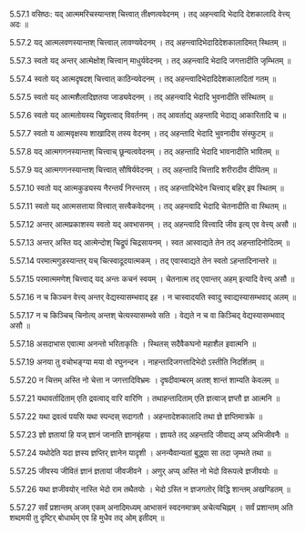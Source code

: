 5.57.1
वसिष्ठः:
यद् आत्ममरिचस्यान्तश् चित्त्वात् तीक्ष्णत्ववेदनम् ।
तद् अहन्त्वादि भेदादि देशकालादि वेत्त्य् अदः ॥


5.57.2
यद् आत्मलवणस्यान्तश् चित्त्वाल् लावण्यवेदनम् ।
तद् अहन्त्वादिभेदादिदेशकालादिमत् स्थितम् ॥


5.57.3
स्वतो यद् अन्तर् आत्मेक्षोश् चित्त्वान् माधुर्यवेदनम् ।
तद् अहन्त्वादि भेदादि जगत्तादीति जृम्भितम् ॥


5.57.4
स्वतो यद् आत्मदृषदश् चित्त्वात् काठिन्यवेदनम् ।
तद् अहन्त्वादिभेदादिदेशकालादितां गतम् ॥


5.57.5
स्वतो यद् आत्मशैलादिज्ञतया जाड्यवेदनम् ।
तद् अहन्त्वादि भेदादि भुवनादीति संस्थितम् ॥


5.57.6
स्वतो यद् आत्मतोयस्य चिद्द्रवत्वाद् विवर्तनम् ।
तद् आवर्ताद्य् अहन्तादि भेदाद्य् आकारितादि च ॥


5.57.7
स्वतो य आत्मवृक्षस्य शाखादिस् तस्य वेदनम् ।
तद् अहन्तादि भेदादि भुवनादीव संस्फुटम् ॥


5.57.8
यद् आत्मगगनस्यान्तश् चित्त्वाच् छून्यत्ववेदनम् ।
तद् अहन्तादि भेदादि भावनादीति भावितम् ॥


5.57.9
यद् आत्मगगनस्यान्तश् चित्त्वात् सौषिर्यवेदनम् ।
तद् अहन्तादि चित्तादि शरीरादीव दीपितम् ॥


5.57.10
स्वतो यद् आत्मकुड्यस्य नैरन्तर्यं निरन्तरम् ।
तद् अहन्तादिभेदेन चित्त्वाद् बहिर् इव स्थितम् ॥


5.57.11
स्वतो यद् आत्मसत्ताया वित्त्वात् सत्त्वैकवेदनम् ।
तद् अहन्त्वादि भेदादि चेतनादीति वा स्थितम् ॥


5.57.12
अन्तर् आत्मप्रकाशस्य स्वतो यद् अवभासनम् ।
तद् अहन्त्वादि वित्त्वादि जीव इत्य् एव वेत्त्य् असौ ॥


5.57.13
अन्तर् अस्ति यद् आत्मेन्दोश् चिद्रूपं चिद्रसायनम् ।
स्वत आस्वाद्यते तेन तद् अहन्तादिनोदितम् ॥


5.57.14
परमात्मगुडस्यान्तर् यच् चित्स्वादूदयात्मकम् ।
तद् एवास्वाद्यते तेन स्वतो ऽहन्तादिनान्तरे ॥


5.57.15
परमात्ममणेश् चित्त्वाद् यद् अन्तः कचनं स्वयम् ।
चेतनात्म तद् एवान्तर् अहम् इत्यादि वेत्त्य् असौ ॥


5.57.16
न च किञ्चन वेत्त्य् अन्तर् वेद्यस्यासम्भवाद् इह ।
न चास्वादयति स्वादु स्वाद्यस्यासम्भवाद् अलम् ॥


5.57.17
न च किञ्चिच् चिनोत्य् अन्तश् चेत्यस्यासम्भवे सति ।
वेद्यते न च वा किञ्चिद् वेद्यस्यासम्भवाद् असौ ॥


5.57.18
असदाभास एवात्मा अनन्तो भरिताकृतिः ।
स्थितस् सदैवैकघनो महाशैल इवात्मनि ॥


5.57.19
अनया तु वचोभङ्ग्या मया वो रघुनन्दन ।
नाहन्तादिजगत्तादिभेदो ऽस्तीति निदर्शितम् ॥


5.57.20
न चित्तम् अस्ति नो चेत्ता न जगत्तादिविभ्रमः ।
दृषदीवाम्बरम् अतश् शान्तं शाम्यति केवलम् ॥


5.57.21
यथावर्तादिताम् एति द्रवत्वाद् वारि वारिणि ।
तथाहन्तादिताम् एति ज्ञत्वाज् ज्ञप्तौ ज्ञ आत्मनि ॥


5.57.22
यथा द्रवत्वं पयसि यथा स्पन्दस् सदागतौ ।
अहन्तादेशकालादि तथा ज्ञे ज्ञप्तिमात्रके ॥


5.57.23
ज्ञो ज्ञतायां हि यज् ज्ञानं जानाति ज्ञानबृंहया ।
ज्ञायते तद् अहन्तादि जीवाद्य् अप्य् अभिजीवनैः ॥


5.57.24
यथोदेति यदा ज्ञस्य ज्ञप्तिर् ज्ञानेन यादृशी ।
अनन्यैवान्यतां बुद्ध्वा सा तदा जृम्भते तथा ॥


5.57.25
जीवस्य जीवितं ज्ञानं ज्ञतायां जीवजीवने ।
अणुर् अप्य् अस्ति नो भेदो विरूपत्वे ज्ञजीवयोः ॥


5.57.26
यथा ज्ञजीवयोर् नास्ति भेदो राम तथैतयोः ।
भेदो ऽस्ति न ज्ञजगतोर् विद्धि शान्तम् अखण्डितम् ॥


5.57.27
सर्वं प्रशान्तम् अजम् एकम् अनादिमध्यम् आभासनं स्वदनमात्रम् अचेत्यचिह्नम् ।
सर्वं प्रशान्तम् अति शब्दमयी तु दृष्टिर् बोधार्थम् एव हि मुधैव तद् ओम् इतीदम् ॥

